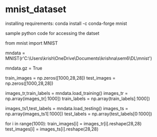 # mnist_dataset


 installing requirements: conda install -c conda-forge mnist

 sample python code for accessing the datset

from mnist import MNIST

mndata = MNIST(r'C:\Users\krish\OneDrive\Documents\krishna\sem6\DL\mnist')

mndata.gz = True

train_images = np.zeros([1000,28,28])
test_images = np.zeros([1000,28,28])


images_tr,train_labels = mndata.load_training()
images_tr = np.array(images_tr[:1000])
train_labels = np.array(train_labels[:1000])
    

images_ts1,test_labels = mndata.load_testing()
images_ts = np.array(images_ts1[:1000])
test_labels = np.array(test_labels[0:1000])


for i in range(1000):
    train_images[i] = images_tr[i].reshape(28,28) 
    test_images[i] = images_ts[i].reshape(28,28)
    
